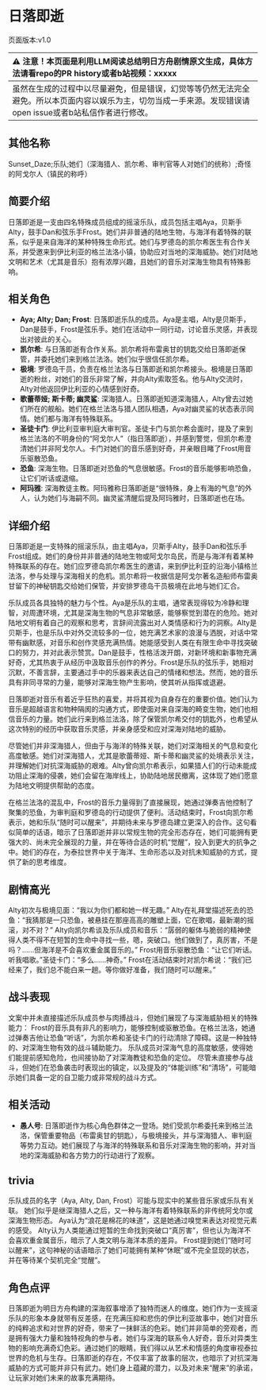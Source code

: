 # 日落即逝
页面版本:v1.0
 

| :warning: 注意！本页面是利用LLM阅读总结明日方舟剧情原文生成，具体方法请看repo的PR history或者b站视频：xxxxx           |
|:----------------------------|
| 虽然在生成的过程中以尽量避免，但是错误，幻觉等等仍然无法完全避免。所以本页面内容以娱乐为主，切勿当成一手来源。发现错误请open issue或者b站私信作者进行修改。|



## 其他名称
Sunset_Daze;乐队;她们（深海猎人、凯尔希、审判官等人对她们的统称）;奇怪的阿戈尔人（镇民的称呼）
## 简要介绍
日落即逝是一支由四名特殊成员组成的摇滚乐队，成员包括主唱Aya，贝斯手Alty，鼓手Dan和弦乐手Frost。她们并非普通的陆地生物，与海洋有着特殊的联系，似乎是来自海洋的某种特殊生命形式。她们与罗德岛的凯尔希医生有合作关系，并受邀来到伊比利亚的格兰法洛小镇，协助应对当地的深海威胁。她们对陆地文明和艺术（尤其是音乐）抱有浓厚兴趣，且她们的音乐对深海生物具有特殊影响。
## 相关角色
-   **Aya; Alty; Dan; Frost**: 日落即逝乐队的成员。Aya是主唱，Alty是贝斯手，Dan是鼓手，Frost是弦乐手。她们在活动中一同行动，讨论音乐灵感，并表现出对彼此的关心。
-   **凯尔希**: 与日落即逝有合作关系。凯尔希将布雷奥甘的钥匙交给日落即逝保管，并委托她们来到格兰法洛。她们似乎很信任凯尔希。
-   **极境**: 罗德岛干员，负责在格兰法洛与日落即逝和凯尔希接头。极境是日落即逝的粉丝，对她们的音乐非常了解，并向Alty索取签名。他与Alty交流时，Alty对他返回伊比利亚的心情感到好奇。
-   **歌蕾蒂娅; 斯卡蒂; 幽灵鲨**: 深海猎人。日落即逝知道深海猎人，Alty曾去过她们所在的舰船。她们在格兰法洛与猎人团队相遇，Aya对幽灵鲨的状态表示同情。她们都与海洋有特殊联系。
-   **圣徒卡门**: 伊比利亚审判庭大审判官。圣徒卡门与凯尔希会面时，提及了来到格兰法洛的不明身份的“阿戈尔人”（指日落即逝），并感到警觉，但凯尔希澄清她们并非阿戈尔人。卡门对她们的音乐感到好奇，并亲眼目睹了Frost用音乐驱散恐鱼。
-   **恐鱼**: 深海生物。日落即逝对恐鱼的气息很敏感。Frost的音乐能够影响恐鱼，让它们听话或退缩。
-   **阿玛雅**: 深海教徒主教。阿玛雅称日落即逝是“很特殊，身上有海的气息”的外人，认为她们与海嗣不同。幽灵鲨清醒后提及阿玛雅时，日落即逝也在场。
## 详细介绍
日落即逝是一支特殊的摇滚乐队，由主唱Aya，贝斯手Alty，鼓手Dan和弦乐手Frost组成。她们的身份并非普通的陆地生物或阿戈尔岛民，而是与海洋有着某种特殊联系的存在。她们应罗德岛凯尔希医生的邀请，来到伊比利亚的沿海小镇格兰法洛，参与处理与深海相关的危机。凯尔希将一枚据信是阿戈尔著名造船师布雷奥甘留下的神秘钥匙交给她们保管，并安排罗德岛干员极境在此地与她们汇合。

乐队成员各具独特的魅力与个性。Aya是乐队的主唱，通常表现得较为冷静和理智，对周遭环境，尤其是深海生物的气息非常敏感，能够察觉到潜在的危险。她对陆地文明有着自己的观察和思考，言辞间流露出对人类情感和行为的洞察。Alty是贝斯手，也是乐队中对外交流较多的一位，她充满艺术家的浪漫与洒脱，对话中常带有幽默感，对音乐和创作灵感充满热情。她能感受到人类在有限生命中寻找突破口的努力，并对此表示赞赏。Dan是鼓手，性格活泼开朗，对新环境和新事物充满好奇，尤其热衷于从经历中汲取音乐创作的养分。Frost是乐队的弦乐手，她相对沉默，不善言辞，主要通过手中的乐器来表达自己的情绪和想法。然而，她的音乐具有非同寻常的力量，能够对深海生物产生影响，使其听从指挥或退避。

日落即逝对音乐有着近乎狂热的喜爱，并将其视为自身存在的重要价值。她们认为音乐是超越语言和物种隔阂的沟通方式，即使面对来自深海的畸变生物，她们也相信音乐的力量。她们此行来到格兰法洛，除了保管凯尔希交付的钥匙外，也希望从这次特别的经历中获取音乐灵感，并亲身感受和应对深海对陆地的威胁。

尽管她们并非深海猎人，但由于与海洋的特殊关联，她们对深海相关的气息和变化高度敏感。她们对深海猎人，尤其是歌蕾蒂娅、斯卡蒂和幽灵鲨的处境表示关注，并理解她们对抗深海威胁的艰难。Alty曾向凯尔希表示，如果猎人们的行动未能成功阻止深海的侵袭，她们会留在海岸线上，协助陆地居民撤离，这体现了她们愿意为陆地文明提供帮助的态度。

在格兰法洛的混乱中，Frost的音乐力量得到了直接展现，她通过弹奏吉他控制了聚集的恐鱼，为审判庭和罗德岛的行动提供了便利。活动结束时，Frost向凯尔希表示，她和乐队“随时可以醒来”，并期待未来与罗德岛建立更深入的合作。这句看似简单的话语，暗示了日落即逝并非以常规生物的完全形态存在，她们可能拥有更强大的、尚未完全展现的力量，并在等待合适的时机“觉醒”，投入到更大的抗争之中。她们的存在，为泰拉世界中关于海洋、生命形态以及对抗未知威胁的方式，提供了新的思考维度。
## 剧情高光
Alty初次与极境见面：“我以为你们都和她一样无趣。”
Alty在礼拜堂描述死去的恐鱼：“我猜那是一只恐鱼，被悬挂在那座高高的雕塑上面，它在歌唱，最新潮的摇滚，对不对？”
Alty向凯尔希谈及乐队成员和音乐：“孱弱的躯体与脆弱的精神使得人类不得不在短暂的生命中寻找一些，嗯，突破口。他们做到了，真厉害，不是吗？......但海洋是不会喜欢重金属音乐的。”
Frost用音乐驱散恐鱼：“让它们听话。听我唱歌。”圣徒卡门：“多么......神奇。”
Frost在活动结束时对凯尔希说：“我们已经来了，我们总不能白来一趟。等你做好准备，我们随时可以醒来。”
## 战斗表现
文案中并未直接描述乐队成员参与肉搏战斗，但她们展现了与深海威胁相关的特殊能力：
Frost的音乐具有非凡的影响力，能够控制或驱散恐鱼。在格兰法洛，她通过弹奏吉他让恐鱼“听话”，为凯尔希和圣徒卡门的行动清除了障碍。这是一种独特的、对深海生物有效的战斗辅助能力。
乐队成员对深海气息的高度敏感，使得她们能提前感知危险，也间接协助了对深海教徒和恐鱼的定位。
尽管未直接参与战斗，但她们在恐鱼袭击时表现出的镇定，以及提及的“体能训练”和“清场”，可能暗示她们具备一定的自卫能力或非常规的战斗方式。
## 相关活动
-   **愚人号**: 日落即逝作为核心角色群体之一登场。她们受凯尔希委托来到格兰法洛，保管重要物品（布雷奥甘的钥匙），与极境接头，并与深海猎人、审判庭等势力互动。她们展现了与海洋的特殊联系和音乐对深海生物的影响，并对当地的深海威胁和各方势力的行动进行了观察。
## trivia
乐队成员的名字（Aya, Alty, Dan, Frost）可能与现实中的某些音乐家或乐队有关联。
她们似乎是继深海猎人之后，又一种与海洋有着特殊联系的非传统阿戈尔或深海生物形态。
Aya认为“浪花是棉花的味道”，这是她通过嗅觉来表达对视觉元素的感受。
Alty认为人类能通过短暂的生命找到突破口“真厉害”，但也认为海洋不会喜欢重金属音乐，暗示了人类文明与海洋本质的差异。
Frost提到她们“随时可以醒来”，这句神秘的话语暗示了她们可能拥有某种“休眠”或不完全显现的状态，并在等待某个契机完全“觉醒”。
## 角色点评
日落即逝为明日方舟构建的深海叙事增添了独特而迷人的维度。她们作为一支摇滚乐队的形象本身就带有反差感，在充满压抑和悲伤的伊比利亚故事中，她们对音乐的纯粹追求和对世界的好奇，带来了一抹鲜活的色彩。她们并非简单的旁观者，而是拥有强大力量和独特视角的参与者。她们与深海的联系令人好奇，音乐对异类生物的影响充满奇幻色彩。通过她们的眼睛，我们得以从艺术和情感的角度审视泰拉世界的危机与生存。日落即逝的存在，不仅丰富了故事的层次，也暗示了对抗深海威胁的方式可能并非只有武力。她们身上蕴藏的潜力，以及对未来“醒来”的承诺，让玩家对她们未来的故事充满期待。